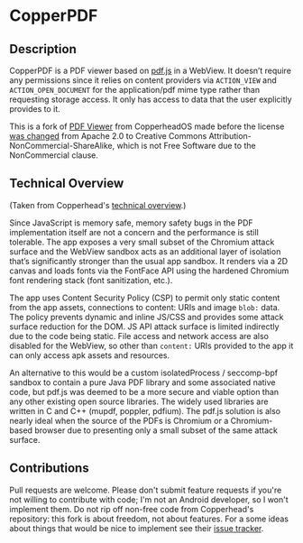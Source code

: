 # CopperPDF

## Description

CopperPDF is a PDF viewer based on [pdf.js](https://mozilla.github.io/pdf.js/) in a WebView. It doesn’t require any permissions since it relies on content providers via `ACTION_VIEW` and `ACTION_OPEN_DOCUMENT` for the application/pdf mime type rather than requesting storage access. It only has access to data that the user explicitly provides to it.

This is a fork  of [PDF Viewer](https://github.com/CopperheadOS/platform_packages_apps_PdfViewer) from CopperheadOS made before the license [was changed](https://github.com/CopperheadOS/platform_packages_apps_PdfViewer/commit/158fe6c80a4e83334d7ea6d24c689709855d9963) from Apache 2.0 to Creative Commons Attribution-NonCommercial-ShareAlike, which is not Free Software due to the NonCommercial clause.

## Technical Overview

(Taken from Copperhead's [technical overview](https://copperhead.co/android/docs/technical_overview).)

Since JavaScript is memory safe, memory safety bugs in the PDF implementation itself are not a concern and the performance is still tolerable. The app exposes a very small subset of the Chromium attack surface and the WebView sandbox acts as an additional layer of isolation that’s significantly stronger than the usual app sandbox. It renders via a 2D canvas and loads fonts via the FontFace API using the hardened Chromium font rendering stack (font sanitization, etc.).

The app uses Content Security Policy (CSP) to permit only static content from the app assets, connections to content: URIs and image `blob:` data. The policy prevents dynamic and inline JS/CSS and provides some attack surface reduction for the DOM. JS API attack surface is limited indirectly due to the code being static. File access and network access are also disabled for the WebView, so other than `content:` URIs provided to the app it can only access apk assets and resources.

An alternative to this would be a custom isolatedProcess / seccomp-bpf sandbox to contain a pure Java PDF library and some associated native code, but pdf.js was deemed to be a more secure and viable option than any other existing open source libraries. The widely used libraries are written in C and C++ (mupdf, poppler, pdfium). The pdf.js solution is also nearly ideal when the source of the PDFs is Chromium or a Chromium-based browser due to presenting only a small subset of the same attack surface.

## Contributions

Pull requests are welcome. Please don't submit feature requests if you're not willing to contribute with code; I'm not an Android developer, so I won't implement them. Do not rip off non-free code from Copperhead's repository: this fork is about freedom, not about features. For a some ideas about things that would be nice to implement see their [issue tracker](https://github.com/CopperheadOS/platform_packages_apps_PdfViewer/issues?q=is%3Aopen+is%3Aissue+label%3Aenhancement).
